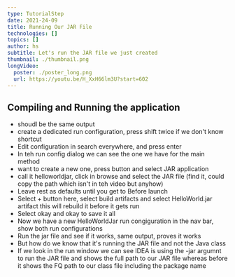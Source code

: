 ```yaml
---
type: TutorialStep
date: 2021-24-09
title: Running Our JAR File
technologies: []
topics: []
author: hs
subtitle: Let's run the JAR file we just created
thumbnail: ./thumbnail.png
longVideo:
  poster: ./poster_long.png
  url: https://youtu.be/H_XxH66lm3U?start=602
---
```


## Compiling and Running the application 

- shoudl be the same output
- create a dedicated run configuration, press shift twice if we don't know shortcut
- Edit configuration in search everywhere, and press enter
- In teh run config dialog we can see the one we have for the main method
- want to create a new one, press button and select JAR application
- call it helloworldjar, click in browse and select the JAR file (find it, could copy the path which isn't in teh video but anyhow)
- Leave rest as defaults until you get to Before launch
- Select + button here, select build artifacts and select HelloWorld.jar artifact this will rebuild it before it gets run
- Select okay and okay to save it all
- Now we have a new HelloWorldJar run congiguration in the nav bar, show both run configurations
- Run the jar file and see if it works, same output, proves it works
- But how do we know that it's running the JAR file and not the Java class
- If we look in the run window we can see IDEA is using the -jar argumnt to run the JAR file and shows the full path to our JAR file whereas before it shows the FQ path to our class file including the package name

